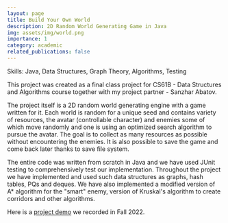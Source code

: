 ```yaml
---
layout: page
title: Build Your Own World
description: 2D Random World Generating Game in Java
img: assets/img/world.png
importance: 1
category: academic
related_publications: false
---
```

Skills: Java, Data Structures, Graph Theory, Algorithms, Testing

This project was created as a final class project for CS61B - Data Structures and Algorithms course together with my project partner - Sanzhar Abatov.

The project itself is a 2D random world generating engine with a game written for it. Each world is random for a unique seed and contains variety of resources, the avatar (controllable character) and enemies some of which move randomly and one is using an optimized search algorithm to pursue the avatar. The goal is to collect as many resources as possible without encountering the enemies. It is also possible to save the game and come back later thanks to save file system. 

The entire code was written from scratch in Java and we have used JUnit testing to comprehensively test our implementation. Throughout the project we have implemented and used such data structures as graphs, hash tables, PQs and deques. We have also implemented a modified version of A* algorithm for the "smart" enemy, version of Kruskal's algorithm to create corridors and other algorithms. 

Here is a [project demo](https://www.youtube.com/watch?v=WIVovfbQCf4&t=31s&ab_channel=EldarHasanov) we recorded in Fall 2022.

